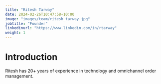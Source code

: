 ```yaml
---
title: "Ritesh Tarway"
date: 2024-02-26T10:47:58+10:00
image: "images/team/ritesh_tarway.jpg"
jobtitle: "Founder"
linkedinurl: "https://www.linkedin.com/in/rtarway"
weight: 1
---
```

# Introduction

Ritesh has 20+ years of experience in technology and omnichannel order management.